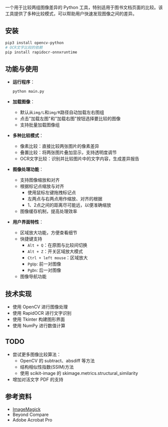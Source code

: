 
一个用于比较两组图像差异的 Python 工具，特别适用于图书文档页面的比较。该工具提供了多种比较模式，可以帮助用户快速发现图像之间的差异。

## 安装

```bash
pip3 install opencv-python
# OCR文字比较的依赖
pip install rapidocr-onnxruntime
```

## 功能与使用

- **运行程序**：
   ```bash
   python main.py
   ```

- **加载图像**：
   - 默认从`img/L`和`img/R`路径自动加载左右图组
   - 点击"加载左图"和"加载右图"按钮选择要比较的图像
   - 支持批量加载图像组

- **多种比较模式**：
  - 像素比较：直接比较两张图片的像素差异
  - 叠置比较：将两张图片叠加显示，支持透明度调节
  - OCR文字比较：识别并比较图片中的文字内容，生成差异报告

- **图像处理功能**：
  - 支持图像缩放和对齐
  - 根据标记点缩放与对齐
    - 使用鼠标左键拖拽标记点
    - 左两点与右两点用作缩放、对齐的根据
    - 1、2点之间的距离尽可能远，以便准确缩放
  - 图像缓存机制，提高处理效率

- **用户界面特性**：
  - 区域放大功能，方便查看细节
  - 快捷键支持
    - `Alt + Q`：在原图与比较间切换
    - `Alt + Z`：开关区域放大模式
    - `Ctrl + left mouse`：区域放大
    - `PgUp`: 前一对图像
    - `PgDn`: 后一对图像
  - 图像导航功能

## 技术实现

- 使用 OpenCV 进行图像处理
- 使用 RapidOCR 进行文字识别
- 使用 Tkinter 构建图形界面
- 使用 NumPy 进行数值计算

## TODO

- 尝试更多图像比较算法：
  - OpenCV 的 subtract、absdiff 等方法
  - 结构相似性指数(SSIM)方法
  - 使用 scikit-image 的 skimage.metrics.structural_similarity
- 增加对活文字 PDF 的支持

## 参考资料

- [ImageMagick](https://stackoverflow.com/questions/5132749/diff-an-image-using-imagemagick)
- Beyond Compare
- Adobe Acrobat Pro

